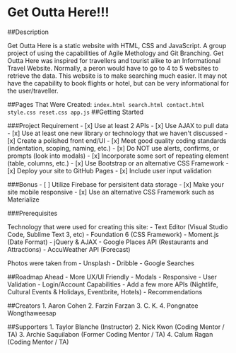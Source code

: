 # Get Outta Here!!!

##Description

Get Outta Here is a static website with HTML, CSS and JavaScript. A group project of using the capabilities of Agile Methology and Git Branching. Get Outta Here was inspired for travellers and tourist alike to an Informational Travel Website. Normally, a peron would have to go to 4 to 5 websites to retrieve the data. This website is to make searching much easier. It may not have the capability to book flights or hotel, but can be very informational for the user/traveller.

##Pages That Were Created:
    ```
    index.html
    search.html
    contact.html
    style.css
    reset.css
    app.js
    ```
##Getting Started

###Project Requirement
    - [x] Use at least 2 APIs
    - [x] Use AJAX to pull data
    - [x] Use at least one new library or technology that we haven't discussed
    - [x] Create a polished front end/UI
    - [x] Meet good quality coding standards (indentation, scoping, naming, etc.)
    - [x] Do NOT use alerts, confirms, or prompts (look into modals)
    - [x] Incorporate some sort of repeating element (table, columns, etc.)
    - [x] Use Bootstrap or an alternative CSS Framework
    - [x] Deploy your site to GitHub Pages
    - [x] Include user input validation

###Bonus 
    - [ ] Utilize Firebase for persisitent data storage
    - [x] Make your site mobile responsive 
    - [x] Use an alternative CSS Framework such as Materialize

###Prerequisites

Technology that were used for creating this site:
    - Text Editor (Visual Studio Code, Sublime Text 3, etc)
    - Foundation 6 (CSS Framework)
    - Moment.js (Date Format)
    - jQuery & AJAX
    - Google Places API (Restaurants and Attractions)
    - AccuWeather API (Forecast)

Photos were taken from 
    - Unsplash
    - Dribble
    - Google Searches

##Roadmap Ahead
    - More UX/UI Friendly
        - Modals
        - Responsive 
        - User Validation
    - Login/Account Capabilities
    - Add a few more APIs (Nightlife, Cultural Events & Holidays, Eventbrite, Hotels)
    - Recommendations

##Creators
    1. Aaron Cohen
    2. Farzin Farzan
    3. C. K.
    4. Pongnatee Wongthaweesap

##Supporters
    1. Taylor Blanche (Instructor)
    2. Nick Kwon (Coding Mentor / TA)
    3. Archie Saquilabon (Former Coding Mentor / TA)
    4. Calum Ragan (Coding Mentor / TA)